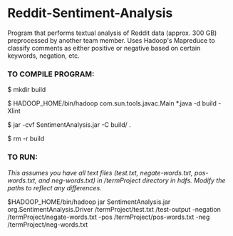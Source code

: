 # Reddit-Sentiment-Analysis
Program that performs textual analysis of Reddit data (approx. 300 GB) preprocessed by another team member. Uses Hadoop's Mapreduce to classify comments as either positive or negative based on certain keywords, negation, etc.


<h3>TO COMPILE PROGRAM:</h3>

$ mkdir build

$ HADOOP_HOME/bin/hadoop com.sun.tools.javac.Main *.java -d build -Xlint

$ jar -cvf SentimentAnalysis.jar -C build/ .

$ rm -r build

<h3>TO RUN:</h3>

*This assumes you have all text files (test.txt, negate-words.txt, pos-words.txt, and neg-words.txt) in /termProject directory in hdfs. Modify the paths to reflect any differences.*

$HADOOP_HOME/bin/hadoop jar SentimentAnalysis.jar org.SentimentAnalysis.Driver /termProject/test.txt /test-output -negation /termProject/negate-words.txt -pos /termProject/pos-words.txt -neg /termProject/neg-words.txt
